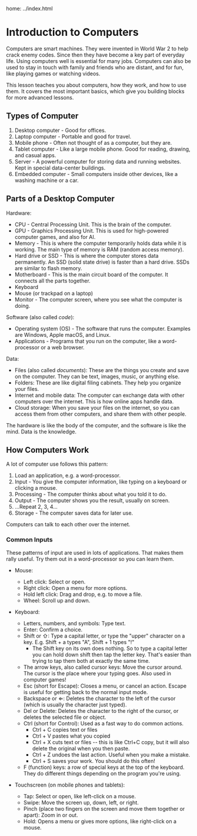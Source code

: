 home: ../index.html

# Introduction to Computers

Computers are smart machines. They were invented in World War 2 to help crack enemy codes. 
Since then they have become a key part of everyday life. Using computers well is essential for many jobs.
Computers can also be used to stay in touch with family and friends who are distant, and for fun, like playing games or watching videos.

This lesson teaches you about computers, how they work, and how to use them. It covers the most important basics, which give you building blocks for more advanced lessons.

## Types of Computer

1. Desktop computer - Good for offices.
2. Laptop computer - Portable and good for travel.
3. Mobile phone - Often not thought of as a computer, but they are.
4. Tablet computer - Like a large mobile phone. Good for reading, drawing, and casual apps.
5. Server - A powerful computer for storing data and running websites. Kept in special data-center buildings.
6. Embedded computer - Small computers inside other devices, like a washing machine or a car.

## Parts of a Desktop Computer

Hardware:

- CPU - Central Processing Unit. This is the brain of the computer.
- GPU - Graphics Processing Unit. This is used for high-powered computer games, and also for AI.
- Memory - This is where the computer temporarily holds data while it is working. The main type of memory is RAM (random access memory).
- Hard drive or SSD - This is where the computer stores data permanently. An SSD (solid state drive) is faster than a hard drive. SSDs are similar to flash memory.
- Motherboard - This is the main circuit board of the computer. It connects all the parts together.
- Keyboard
- Mouse (or trackpad on a laptop) 
- Monitor - The computer screen, where you see what the computer is doing.

Software (also called *code*):

 - Operating system (OS) - The software that runs the computer. Examples are Windows, Apple macOS, and Linux. 
 - Applications - Programs that you run on the computer, like a word-processor or a web browser.

Data:

- Files (also called *documents*): These are the things you create and save on the computer. They can be text, images, music, or anything else.
- Folders: These are like digital filing cabinets. They help you organize your files.
- Internet and mobile data: The computer can exchange data with other computers over the internet. This is how online apps handle data.
- Cloud storage: When you save your files on the internet, so you can access them from other computers, and share them with other people.

The hardware is like the body of the computer, and the software is like the mind. Data is the knowledge.

## How Computers Work

A lot of computer use follows this pattern:

1. Load an application, e.g. a word-processor.
2. Input - You give the computer information, like typing on a keyboard or clicking a mouse.
3. Processing - The computer thinks about what you told it to do.
4. Output - The computer shows you the result, usually on screen.
5. ...Repeat 2, 3, 4... 
6. Storage - The computer saves data for later use. 

Computers can talk to each other over the internet.

### Common Inputs

These patterns of input are used in lots of applications. That makes them rally useful. Try them out in a word-processor so you can learn them.

- Mouse:
  - Left click: Select or open.
  - Right click: Open a menu for more options.
  - Hold left click: Drag and drop, e.g. to move a file.
  - Wheel: Scroll up and down.

- Keyboard:
  - Letters, numbers, and symbols: Type text.
  - Enter: Confirm a choice.
  - Shift or ⇧: Type a capital letter, or type the "upper" character on a key. E.g. Shift + a types "A", Shift + 1 types "!"
    - The Shift key on its own does nothing. So to type a capital letter you can hold down shift then tap the letter key. That's easier than trying to tap them both at exactly the same time. 
  - The arrow keys, also called cursor keys: Move the cursor around. The cursor is the place where your typing goes. Also used in computer games!
  - Esc (short for Escape): Closes a menu, or cancel an action. Escape is useful for getting back to the normal input mode.
  - Backspace or ⇐: Deletes the character to the left of the cursor (which is usually the character just typed).
  - Del or Delete: Deletes the character to the right of the cursor, or deletes the selected file or object.
  - Ctrl (short for Control): Used as a fast way to do common actions.  
    - Ctrl + C copies text or files
    - Ctrl + V pastes what you copied
    - Ctrl + X cuts text or files -- this is like Ctrl+C copy, but it will also delete the original when you then paste.
    - Ctrl + Z undoes the last action. Useful when you make a mistake.
    - Ctrl + S saves your work. You should do this often!
  - F (function) keys: a row of special keys at the top of the keyboard. They do different things depending on the program you're using.
  
- Touchscreen (on mobile phones and tablets):
  - Tap: Select or open, like left-click on a mouse.
  - Swipe: Move the screen up, down, left, or right.
  - Pinch (place two fingers on the screen and move them together or apart): Zoom in or out.
  - Hold: Opens a menu or gives more options, like right-click on a mouse. 
